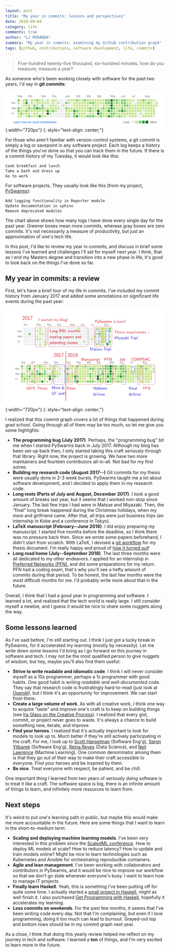 ```yaml
---
layout: post
title: "My year in commits: lessons and perspectives"
date: 2018-09-04
category: life
comments: true
author: "LJ MIRANDA"
summary: "My year in commits: examining my Github contribution graph"
tags: [github, contributions, software development, life, commits]
---
```


> Five-hundred twenty-five thousand, six-hundred minutes, how do you measure,
> measure a year?

As someone who's been working closely with software for the past two years, I'd
say in **git commits**:

![github](/assets/png/life/my-life-in-commits.png){:width="720px"}
{: style="text-align: center;"}

For those who aren't familiar with version-control systems, a git commit is
simply a log or savepoint in any software project. Each log keeps a history of
the things you've done so that you can track them in the future. If there is a
commit history of my Tuesday, it would look like this:

```
Cook breakfast and lunch
Take a bath and dress up
Go to work
```

For software projects, They usually look like this (from my project, [PySwarms](https://github.com/ljvmiranda921/pyswarms)):

```
Add logging functionality in Reporter module
Update documentation in sphinx
Remove deprecated modules
```

The chart above shows how many logs I have done every single day for the past
year. Greener boxes mean more commits, whereas gray boxes are zero commits.
It's not necessarily a measure of productivity, but just an approximation of
one's tech life. 

In this post, I'd like to review my year in commits, and discuss in brief some
lessons I've learned and challenges I'll set for myself next year. I think,
that as I end my Masters degree and transition into a new phase in life, it's
good to look back on the things I've done so far.

## My year in commits: a review

First, let's have a brief tour of my life in commits. I've included my commit
history from January 2017 and added some annotations on significant life events
during the past year:

![github](/assets/png/life/my-life-in-commits-annot.png){:width="720px"}
{: style="text-align: center;"}


I realized that this commit graph covers a lot of things that happened during
grad school. Going through all of them may be too much, so let me give you some
highlights:

* **The programming bug (July 2017)**. Perhaps, the "programming bug" bit me
  when I started PySwarms back in July 2017. Although my blog has been set-up
  back then, I only started taking this craft seriously through that library.
  Right now, the project is growing. We have two more maintainers and fourteen
  contributors all-in-all. Not bad for my first soiree.
* **Building my research code (August 2017--)** Git commits for my thesis were
  usually done in 2-3 week bursts. PySwarms taught me a lot about software
  development, and I decided to apply them in my research code.
* **Long rests (Parts of July and August, December 2017)**. I took a good
  amount of breaks last year, but it seems that I worked non-stop since
  January. The last few trips I had were in Matsue and Miyazaki.  Then, the
  "final" long break happened during the Christmas holidays, when my mom and
  girlfriend came.  After that, all trips were just business trips (an
  internship in Kobe and a conference in Tokyo). 
* **LaTeX manuscript (February--June 2018)**. I did enjoy preparing my
  manuscript. I started five months before the deadline, so I think there was
  no pressure back then. Since we wrote some papers beforehand, I didn't start
  from scratch. With LaTeX, I devised a [git
  workflow](https://ljvmiranda921.github.io/notebook/2018/02/04/continuous-integration-for-latex/)
  for my thesis document. I'm really happy and proud of [how it turned out](https://github.com/ljvmiranda921/thesis-manuscript)!
* **Long road home (July--September 2018)**. The last three months were all
  dedicated to my other endeavors. I applied for an internship in [Preferred
  Networks (PFN)](https://www.preferred-networks.jp/en/), and did some
  preparations for my return. PFN had a coding exam, that's why you'll see a
  hefty amount of commits during that period. To be honest, the last few months
  were the most difficult months for me. I'd probably write more about that in
  the future.

Overall, I think that I had a good year in programming and software. I learned
a lot, and realized that the tech world is really large. I still consider
myself a newbie, and I guess it would be nice to share some nuggets along
the way.

## Some lessons learned

As I've said before, I'm still starting out. I think I just got a lucky break
in PySwarms, for it accelerated my learning (mostly by necessity). Let me
write down some lessons I'd bring as I go forward on this journey in software
and tech. I may not be the most qualified person to give nuggets of wisdom, but
hey, maybe you'll also find them useful: 

* **Strive to write readable and idiomatic code**. I think I will never
  consider myself as a 10x programmer, perhaps a 1x programmer with good
  habits. One good habit is writing *readable and well-documented* code. They say
  that research code is frustratingly hard-to-read (just look at
  [OpenAI](https://www.reddit.com/r/MachineLearning/comments/95ft1j/d_are_openai_codes_difficult_to_read_or_is_it/)),
  but I think it's an opportunity for improvement. We can start from there.
* **Create a large volume of work**. As with all creative work, I think one way
  to acquire "taste" and improve one's craft is to keep on building things (see
  [Ira Glass on the Creative
  Process](https://www.youtube.com/watch?v=PbC4gqZGPSY)). I realized that every
  gist, commit, or project never goes to waste. It's always a chance to build
  something new, iterate, and improve. 
* **Find your heroes**. I realized that it's actually important to look for
  models to look up to. Much better if they're still actively participating in
  the craft. For me, I look up to [Scott Hanselman](https://www.hanselman.com/)
  (Software Eng'g), [Saron Yitbarek](https://www.codenewbie.org/) (Software
  Eng'g), [Reina Reyes](https://twitter.com/reina_reyes?lang=en) (Data
  Science), and [Neil Lawrence](http://inverseprobability.com/) (Machine
  Learning). One common denominator among them is that they go out of their way
  to make their craft accessible to everyone. Find your heroes and be inspired
  by them. 
* **Be nice**. Treat everyone with respect, be patient, and be chill.

One important thing I learned from two years of seriously doing software is to
treat it like a craft. The software space is big, there is an infinite amount
of things to learn, and infinitely more resources to learn from.  

## Next steps

It's weird to put one's learning path in public, but maybe this would make me
more accountable in the future. Here are some things that I want to learn
in the short-to-medium term:

* **Scaling and deploying machine learning models**. I've been very interested
  in this problem since the [ScaledML conference](http://scaledml.org/).  How
  to deploy ML models at scale? How to reduce latency? How to update and train
  models online? Might be nice to learn technologies such as Kubernetes and
  Ansible for orchestrating reproducible containers.  
* **Agile and lean management**. I've been working with collaborators and
  contributors in PySwarms, and it would be nice to improve our workflow so
  that we don't go stale whenever everyone's busy. I want to learn how to
  manage IT projects.
* **Finally learn Haskell**. Yeah, this is something I've been putting off for
  quite some time. I actually started a [small project in
  Haskell](https://github.com/ljvmiranda921/pokecatch), might as well finish
  it. I also purchased [Get Programming with Haskell](https://www.manning.com/books/get-programming-with-haskell), hopefully it accelerates my learning. 
* **Less commits on weekends**. For the past few months, it seems that I've
  been writing code every day. Not that I'm complaining, but even if I love
  programming, doing it too much can lead to burnout. Grayed-out top and bottom
  rows should be in my commit graph next year.

As a close, I think that doing this yearly review helped me reflect on my
journey in tech and software. I learned a **ton** of things, and I'm very
excited to learn more in the future.

